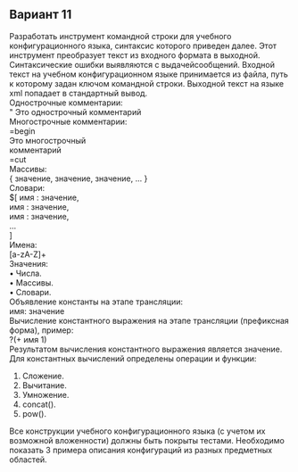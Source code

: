 ## Вариант 11
Разработать инструмент командной строки для учебного конфигурационного
языка, синтаксис которого приведен далее. Этот инструмент преобразует текст из входного формата в выходной.
Синтаксические ошибки выявляются с выдачейсообщений.
Входной текст на учебном конфигурационном языке принимается из
файла, путь к которому задан ключом командной строки. Выходной текст на языке xml попадает в стандартный вывод.  
Однострочные комментарии:  
" Это однострочный комментарий  
Многострочные комментарии:  
=begin  
Это многострочный  
комментарий  
=cut  
Массивы:  
{ значение, значение, значение, ... }  
Словари:  
$[
 имя : значение,  
 имя : значение,  
 имя : значение,  
 ...  
]  
Имена:  
[a-zA-Z]+  
Значения:  
• Числа.  
• Массивы.  
• Словари.  
Объявление константы на этапе трансляции:  
имя: значение  
Вычисление константного выражения на этапе трансляции (префиксная форма), пример:  
?(+ имя 1)  
Результатом вычисления константного выражения является значение.  
Для константных вычислений определены операции и функции:  
1. Сложение.  
2. Вычитание.  
3. Умножение.  
4. concat().  
5. pow().

Все конструкции учебного конфигурационного языка (с учетом их возможной вложенности) должны быть покрыты тестами.
Необходимо показать 3 примера описания конфигураций из разных предметных областей.
